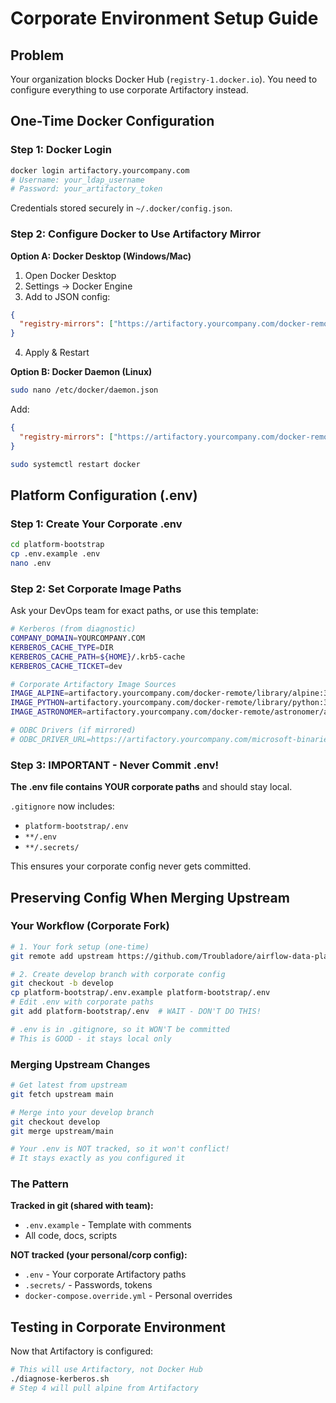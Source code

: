 # Corporate Environment Setup Guide

## Problem

Your organization blocks Docker Hub (`registry-1.docker.io`). You need to configure everything to use corporate Artifactory instead.

## One-Time Docker Configuration

### Step 1: Docker Login

```bash
docker login artifactory.yourcompany.com
# Username: your_ldap_username
# Password: your_artifactory_token
```

Credentials stored securely in `~/.docker/config.json`.

### Step 2: Configure Docker to Use Artifactory Mirror

**Option A: Docker Desktop (Windows/Mac)**
1. Open Docker Desktop
2. Settings → Docker Engine
3. Add to JSON config:
```json
{
  "registry-mirrors": ["https://artifactory.yourcompany.com/docker-remote"]
}
```
4. Apply & Restart

**Option B: Docker Daemon (Linux)**
```bash
sudo nano /etc/docker/daemon.json
```
Add:
```json
{
  "registry-mirrors": ["https://artifactory.yourcompany.com/docker-remote"]
}
```
```bash
sudo systemctl restart docker
```

## Platform Configuration (.env)

### Step 1: Create Your Corporate .env

```bash
cd platform-bootstrap
cp .env.example .env
nano .env
```

### Step 2: Set Corporate Image Paths

Ask your DevOps team for exact paths, or use this template:

```bash
# Kerberos (from diagnostic)
COMPANY_DOMAIN=YOURCOMPANY.COM
KERBEROS_CACHE_TYPE=DIR
KERBEROS_CACHE_PATH=${HOME}/.krb5-cache
KERBEROS_CACHE_TICKET=dev

# Corporate Artifactory Image Sources
IMAGE_ALPINE=artifactory.yourcompany.com/docker-remote/library/alpine:3.19
IMAGE_PYTHON=artifactory.yourcompany.com/docker-remote/library/python:3.11-slim
IMAGE_ASTRONOMER=artifactory.yourcompany.com/docker-remote/astronomer/ap-airflow:11.10.0

# ODBC Drivers (if mirrored)
# ODBC_DRIVER_URL=https://artifactory.yourcompany.com/microsoft-binaries/odbc/v18.3
```

### Step 3: IMPORTANT - Never Commit .env!

**The .env file contains YOUR corporate paths** and should stay local.

`.gitignore` now includes:
- `platform-bootstrap/.env`
- `**/.env`
- `**/.secrets/`

This ensures your corporate config never gets committed.

## Preserving Config When Merging Upstream

### Your Workflow (Corporate Fork)

```bash
# 1. Your fork setup (one-time)
git remote add upstream https://github.com/Troubladore/airflow-data-platform.git

# 2. Create develop branch with corporate config
git checkout -b develop
cp platform-bootstrap/.env.example platform-bootstrap/.env
# Edit .env with corporate paths
git add platform-bootstrap/.env  # WAIT - DON'T DO THIS!

# .env is in .gitignore, so it WON'T be committed
# This is GOOD - it stays local only
```

### Merging Upstream Changes

```bash
# Get latest from upstream
git fetch upstream main

# Merge into your develop branch
git checkout develop
git merge upstream/main

# Your .env is NOT tracked, so it won't conflict!
# It stays exactly as you configured it
```

### The Pattern

**Tracked in git (shared with team):**
- `.env.example` - Template with comments
- All code, docs, scripts

**NOT tracked (your personal/corp config):**
- `.env` - Your corporate Artifactory paths
- `.secrets/` - Passwords, tokens
- `docker-compose.override.yml` - Personal overrides

## Testing in Corporate Environment

Now that Artifactory is configured:

```bash
# This will use Artifactory, not Docker Hub
./diagnose-kerberos.sh
# Step 4 will pull alpine from Artifactory
